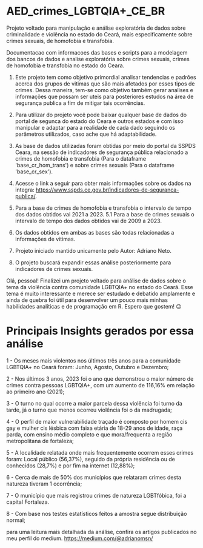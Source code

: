 # AED_crimes_LGBTQIA+_CE_BR
Projeto voltado para manipulação e análise exploratória de dados sobre criminalidade e violência no estado do Ceará, mais especificamente sobre crimes sexuais, de homofobia e transfobia.

Documentacao com informacoes das bases e scripts para a modelagem dos bancos de dados e analise exploratória sobre crimes sexuais, crimes de homofobia e transfobia no estado do Ceara.

1. Este projeto tem como objetivo primordial analisar tendencias e padrões acerca dos grupos de vitimas que são mais afetados por esses tipos de crimes. Dessa maneira, tem-se como objetivo também gerar analises e informações que possam ser uteis para posteriores estudos na área de segurança publica a fim de mitigar tais ocorrências.

2. Para utilizar do projeto você pode baixar qualquer base de dados do portal de segunca do estado do Ceara e outros estados e com isso manipular e adaptar para a realidade de cada dado seguindo os parâmetros utilizados, caso ache que há adaptabilidade.

3. As base de dados utilizadas foram obtidas por meio do portal da SSPDS Ceara, na sessão de indicadores de segurança pública relacionado a crimes de homofobia e transfobia (Para o dataframe 'base_cr_hom_trans') e sobre crimes sexuais (Para o dataframe 'base_cr_sex'). 

4. Acesse o link a seguir para obter mais informações sobre os dados na integra: https://www.sspds.ce.gov.br/indicadores-de-seguranca-publica/.

5. Para a base de crimes de homofobia e transfobia o intervalo de tempo dos dados obtidos vai 2021 a 2023.
5.1 Para a base de crimes sexuais o intervalo de tempo dos dados obtidos vai de 2009 a 2023.

6. Os dados obtidos em ambas as bases são todas relacionadas a informações de vitimas.

7. Projeto iniciado mantido unicamente pelo Autor: Adriano Neto.

8. O projeto buscará expandir essas análise posteriormente para indicadores de crimes sexuais.

Olá, pessoal! Finalizei um projeto voltado para análise de dados sobre o tema da violência contra comunidade LGBTQIA+ no estado do Ceará. Esse tema é muito interessante e merece ser estudado e debatido amplamente e ainda de quebra foi útil para desenvolver um pouco mais minhas habilidades analíticas e de programação em R. Espero que gostem! 😉 


# Principais Insights gerados por essa análise


1 - Os meses mais violentos nos últimos três anos para a comunidade LGBTQIA+  no Ceará foram: Junho, Agosto, Outubro e Dezembro;

2 - Nos últimos 3 anos, 2023 foi o ano que  demonstrou o maior número de crimes contra pessoas LGBTQIA+, com um aumento de 116,16% em relação ao primeiro ano (2021);

3 - O turno no qual ocorre a maior parcela dessa violência foi turno da tarde,  já o turno que menos ocorreu violência foi o da madrugada;

4 - O perfil de maior vulnerabilidade traçado é composto por homem cis gay e mulher cis lésbica com faixa etária de 18-29 anos de idade, raça parda, com ensino médio completo e que mora/frequenta a região metropolitana de fortaleza;

5 - A localidade relatada onde mais frequentemente ocorrem esses crimes foram: Local público (56,37%), seguido da própria residência ou de conhecidos (28,7%) e por fim na internet (12,88%);

6 - Cerca de mais de 50% dos municípios que relataram crimes desta natureza tiveram 1 ocorrência;

7 - O município que mais registrou crimes de natureza LGBTfóbica, foi a capital Fortaleza.

8 - Com base nos testes estatísticos feitos a amostra segue distribuição normal;


para uma leitura mais detalhada da análise, confira os artigos publicados no meu perfil do medium.
https://medium.com/@adrianomsn/
